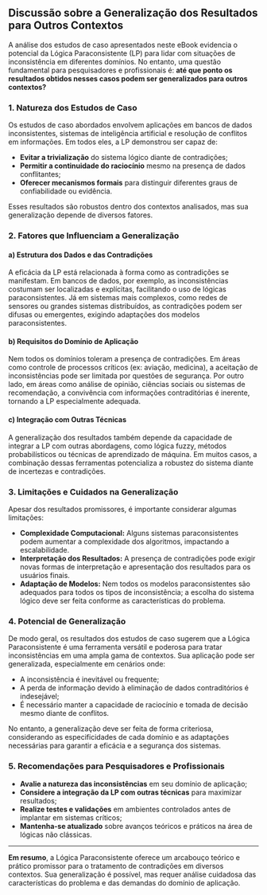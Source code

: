 
## Discussão sobre a Generalização dos Resultados para Outros Contextos

A análise dos estudos de caso apresentados neste eBook evidencia o potencial da Lógica Paraconsistente (LP) para lidar com situações de inconsistência em diferentes domínios. No entanto, uma questão fundamental para pesquisadores e profissionais é: **até que ponto os resultados obtidos nesses casos podem ser generalizados para outros contextos?**

### 1. Natureza dos Estudos de Caso

Os estudos de caso abordados envolvem aplicações em bancos de dados inconsistentes, sistemas de inteligência artificial e resolução de conflitos em informações. Em todos eles, a LP demonstrou ser capaz de:

- **Evitar a trivialização** do sistema lógico diante de contradições;
- **Permitir a continuidade do raciocínio** mesmo na presença de dados conflitantes;
- **Oferecer mecanismos formais** para distinguir diferentes graus de confiabilidade ou evidência.

Esses resultados são robustos dentro dos contextos analisados, mas sua generalização depende de diversos fatores.

### 2. Fatores que Influenciam a Generalização

#### a) Estrutura dos Dados e das Contradições

A eficácia da LP está relacionada à forma como as contradições se manifestam. Em bancos de dados, por exemplo, as inconsistências costumam ser localizadas e explícitas, facilitando o uso de lógicas paraconsistentes. Já em sistemas mais complexos, como redes de sensores ou grandes sistemas distribuídos, as contradições podem ser difusas ou emergentes, exigindo adaptações dos modelos paraconsistentes.

#### b) Requisitos do Domínio de Aplicação

Nem todos os domínios toleram a presença de contradições. Em áreas como controle de processos críticos (ex: aviação, medicina), a aceitação de inconsistências pode ser limitada por questões de segurança. Por outro lado, em áreas como análise de opinião, ciências sociais ou sistemas de recomendação, a convivência com informações contraditórias é inerente, tornando a LP especialmente adequada.

#### c) Integração com Outras Técnicas

A generalização dos resultados também depende da capacidade de integrar a LP com outras abordagens, como lógica fuzzy, métodos probabilísticos ou técnicas de aprendizado de máquina. Em muitos casos, a combinação dessas ferramentas potencializa a robustez do sistema diante de incertezas e contradições.

### 3. Limitações e Cuidados na Generalização

Apesar dos resultados promissores, é importante considerar algumas limitações:

- **Complexidade Computacional:** Alguns sistemas paraconsistentes podem aumentar a complexidade dos algoritmos, impactando a escalabilidade.
- **Interpretação dos Resultados:** A presença de contradições pode exigir novas formas de interpretação e apresentação dos resultados para os usuários finais.
- **Adaptação de Modelos:** Nem todos os modelos paraconsistentes são adequados para todos os tipos de inconsistência; a escolha do sistema lógico deve ser feita conforme as características do problema.

### 4. Potencial de Generalização

De modo geral, os resultados dos estudos de caso sugerem que a Lógica Paraconsistente é uma ferramenta versátil e poderosa para tratar inconsistências em uma ampla gama de contextos. Sua aplicação pode ser generalizada, especialmente em cenários onde:

- A inconsistência é inevitável ou frequente;
- A perda de informação devido à eliminação de dados contraditórios é indesejável;
- É necessário manter a capacidade de raciocínio e tomada de decisão mesmo diante de conflitos.

No entanto, a generalização deve ser feita de forma criteriosa, considerando as especificidades de cada domínio e as adaptações necessárias para garantir a eficácia e a segurança dos sistemas.

### 5. Recomendações para Pesquisadores e Profissionais

- **Avalie a natureza das inconsistências** em seu domínio de aplicação;
- **Considere a integração da LP com outras técnicas** para maximizar resultados;
- **Realize testes e validações** em ambientes controlados antes de implantar em sistemas críticos;
- **Mantenha-se atualizado** sobre avanços teóricos e práticos na área de lógicas não clássicas.

---

**Em resumo**, a Lógica Paraconsistente oferece um arcabouço teórico e prático promissor para o tratamento de contradições em diversos contextos. Sua generalização é possível, mas requer análise cuidadosa das características do problema e das demandas do domínio de aplicação.
```
